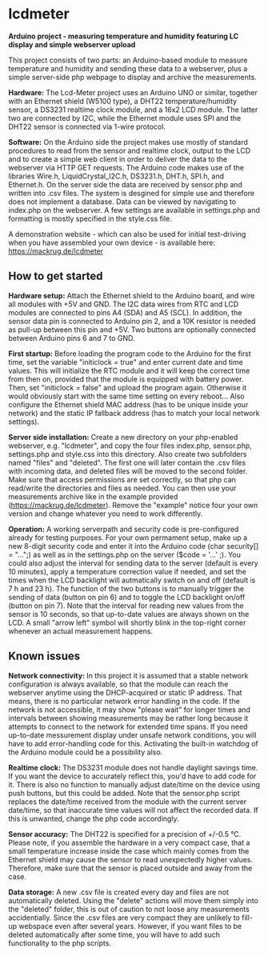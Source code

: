 # lcdmeter
<b>Arduino project - measuring temperature and humidity featuring LC display and simple webserver upload</b>

This project consists of two parts: an Arduino-based module to measure temperature and humidity and sending these data to a webserver, plus a simple server-side php webpage to display and archive the measurements.

<b>Hardware:</b>
The Lcd-Meter project uses an Arduino UNO or similar, together with an Ethernet shield (W5100 type), a DHT22 temperature/humidity sensor, a DS3231 realtime clock module, and a 16x2 LCD module. The latter two are connected by I2C, while the Ethernet module uses SPI and the DHT22 sensor is connected via 1-wire protocol.

<b>Software:</b>
On the Arduino side the project makes use mostly of standard procedures to read from the sensor and realtime clock, output to the LCD and to create a simple web client in order to deliver the data to the webserver via HTTP GET requests. The Arduino code makes use of the libraries Wire.h, LiquidCrystal_I2C.h, DS3231.h, DHT.h, SPI.h, and Ethernet.h.
On the server side the data are received by sensor.php and written into .csv files. The system is desgined for simple use and therefore does not implement a database. Data can be viewed by navigating to index.php on the webserver. A few settings are available in settings.php and formatting is mostly specified in the style.css file.

A demonstration website - which can also be used for initial test-driving when you have assembled your own device - is available here: https://mackrug.de/lcdmeter

## How to get started

<b>Hardware setup:</b> Attach the Ethernet shield to the Arduino board, and wire all modules with +5V and GND. The I2C data wires from RTC and LCD modules are connected to pins A4 (SDA) and A5 (SCL). In addition, the sensor data pin is connected to Arduino pin 2, and a 10K resistor is needed as pull-up between this pin and +5V. Two buttons are optionally connected between Arduino pins 6 and 7 to GND.

<b>First startup:</b> Before loading the program code to the Arduino for the first time, set the variable "initiclock = true" and enter current date and time values. This will initialize the RTC module and it will keep the correct time from then on, provided that the module is equipped with battery power. Then, set "initiclock = false" and upload the program again. Otherwise it would obviously start with the same time setting on every reboot... Also configure the Ethernet shield MAC address (has to be unique inside your network) and the static IP fallback address (has to match your local network settings).

<b>Server side installation:</b> Create a new directory on your php-enabled webserver, e.g. "lcdmeter", and copy the four files index.php, sensor.php, settings.php and style.css into this directory. Also create two subfolders named "files" and "deleted". The first one will later contain the .csv files with incoming data, and deleted files will be moved to the second folder. Make sure that access permissions are set correctly, so that php can read/write the directories and files as needed. You can then use your measurements archive like in the example provided (https://mackrug.de/lcdmeter). Remove the "example" notice four your own version and change whatever you need to work differently.

<b>Operation:</b> A working serverpath and security code is pre-configured already for testing purposes. For your own permament setup, make up a new 8-digit security code and enter it into the Arduino code (char security[] = "...";) as well as in the settings.php on the server ($code = '...' ;). You could also adjust the interval for sending data to the server (default is every 10 minutes), apply a temperature correction value if needed, and set the times when the LCD backlight will autmatically switch on and off (default is 7 h and 23 h). The function of the two buttons is to manually trigger the sending of data (button on pin 6) and to toggle the LCD backlight on/off (button on pin 7). Note that the interval for reading new values from the sensor is 10 seconds, so that up-to-date values are always shown on the LCD. A small "arrow left" symbol will shortly blink in the top-right corner whenever an actual measurement happens.

## Known issues

<b>Network connectivity:</b> In this project it is assumed that a stable network configuration is always available, so that the module can reach the webserver anytime using the DHCP-acquired or static IP address. That means, there is no particular network error handling in the code. If the network is not accessible, it may show "please wait" for longer times and intervals between showing measurements may be rather long because it attempts to connect to the network for extended time spans. If you need up-to-date messurement display under unsafe network conditions, you will have to add error-handling code for this. Activating the built-in watchdog of the Arduino module could be a possibility also.

<b>Realtime clock:</b> The DS3231 module does not handle daylight savings time. If you want the device to accurately reflect this, you'd have to add code for it. There is also no function to manually adjust date/time on the device using push buttons, but this could be added. Note that the sensor.php script replaces the date/time received from the module with the current server date/time, so that inaccurate time values will not affect the recorded data. If this is unwanted, change the php code accordingly.

<b>Sensor accuracy:</b> The DHT22 is specified for a precision of +/-0.5 °C. Please note, if you assemble the hardware in a very compact case, that a small temperature increase inside the case which mainly comes from the Ethernet shield may cause the sensor to read unexpectedly higher values. Therefore, make sure that the sensor is placed outside and away from the case.

<b>Data storage:</b> A new .csv file is created every day and files are not automatically deleted. Using the "delete" actions will move them simply into the "deleted" folder, this is out of caution to not loose any measurements accidentially. Since the .csv files are very compact they are unlikely to fill-up webspace even after several years. However, if you want files to be deleted automatically after some time, you will have to add such functionality to the php scripts.

